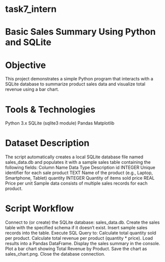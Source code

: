 # task7_intern
# Basic Sales Summary Using Python and SQLite
# Objective
This project demonstrates a simple Python program that interacts with a SQLite database to summarize product sales data and visualize total revenue using a bar chart.

# Tools & Technologies
Python 3.x
SQLite (sqlite3 module)
Pandas
Matplotlib

# Dataset Description
The script automatically creates a local SQLite database file named sales_data.db and populates it with a sample sales table containing the following fields:
Column Name	Data Type	Description
id	INTEGER	Unique identifier for each sale
product	TEXT	Name of the product (e.g., Laptop, Smartphone, Tablet)
quantity	INTEGER	Quantity of items sold
price	REAL	Price per unit
Sample data consists of multiple sales records for each product.

# Script Workflow
Connect to (or create) the SQLite database: sales_data.db.
Create the sales table with the specified schema if it doesn’t exist.
Insert sample sales records into the table.
Execute SQL Query to:
Calculate total quantity sold per product.
Calculate total revenue per product (quantity * price).
Load results into a Pandas DataFrame.
Display the sales summary in the console.
Plot a bar chart showing Total Revenue by Product.
Save the chart as sales_chart.png.
Close the database connection.

